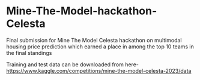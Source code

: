 # Mine-The-Model-hackathon-Celesta
Final submission for Mine The Model Celesta hackathon on multimodal housing price prediction which earned a place in among the top 10 teams in the final standings

Training and test data can be downloaded from here-
https://www.kaggle.com/competitions/mine-the-model-celesta-2023/data
